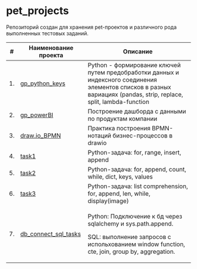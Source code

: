 # pet_projects
Репозиторий создан для хранения pet-проектов и различного рода выполненных тестовых заданий.

| #    | Наименование проекта                | Описание                                                     |
| ---- | ----------------------------------------------------- | ------------------------------------------------------------ |
| 1.   | [gp_python_keys](https://github.com/AndreSviridov/pet_projects/blob/main/gp_python_keys/gp_python_keys.ipynb) | Python - формирование ключей путем предобработки данных и индексного соединения элементов списков в разных вариациях (pandas, strip, replace, split, lambda-function |
| 2.   | [gp_powerBI](https://github.com/AndreSviridov/pet_projects/blob/main/gp_powerBI/PowerBI.png) | Построение дашборда с данными по продуктам компании |
| 3.   | [draw.io_BPMN](https://github.com/AndreSviridov/pet_projects/tree/main/Draw.io_BPMN) | Практика построения BPMN-нотаций бизнес-процессов в drawio |
| 4.   | [task1](https://github.com/AndreSviridov/pet_projects/blob/main/Task1/Task1.ipynb) | Python-задача: for, range, insert, append |
| 5.   | [task2](https://github.com/AndreSviridov/pet_projects/blob/main/Task2/Task2.ipynb) | Python-задача: for, append, count, while, dict, keys, values |
| 6.   | [task3](https://github.com/AndreSviridov/pet_projects/blob/main/Task3/Task3.ipynb) | Python-задача: list comprehension, for, append, len, while, display(image) |
| 7.   | [db_connect_sql_tasks](https://github.com/AndreSviridov/pet_projects/blob/main/db_connect_sql_tasks/db_connect_sql_tasks.ipynb) | <p>Python: Подключение к бд через sqlalchemy и sys.path.append.</p> <p>SQL: выполнение запросов с испольхованием window function, cte, join, group by, aggregation.</p> |
